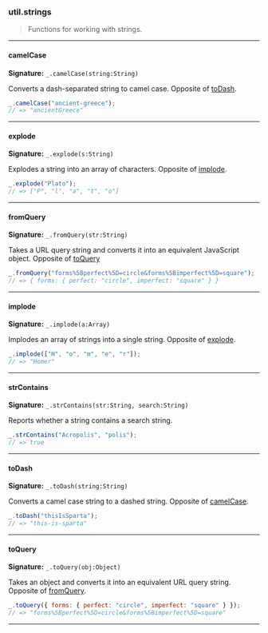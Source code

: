 ### util.strings

> Functions for working with strings.

--------------------------------------------------------------------------------

#### camelCase

**Signature:** `_.camelCase(string:String)`

Converts a dash-separated string to camel case. Opposite of [toDash](#todash).

```javascript
_.camelCase("ancient-greece");
// => "ancientGreece"
```

--------------------------------------------------------------------------------

#### explode

**Signature:** `_.explode(s:String)`

Explodes a string into an array of characters. Opposite of [implode](#implode).

```javascript
_.explode("Plato");
// => ["P", "l", "a", "t", "o"]
```

--------------------------------------------------------------------------------

#### fromQuery

**Signature:** `_.fromQuery(str:String)`

Takes a URL query string and converts it into an equivalent JavaScript object.
Opposite of [toQuery](#toquery)

```javascript
_.fromQuery("forms%5Bperfect%5D=circle&forms%5Bimperfect%5D=square");
// => { forms: { perfect: "circle", imperfect: "square" } }
```

--------------------------------------------------------------------------------

#### implode

**Signature:** `_.implode(a:Array)`

Implodes an array of strings into a single string. Opposite of [explode](#explode).

```javascript
_.implode(["H", "o", "m", "e", "r"]);
// => "Homer"
```

--------------------------------------------------------------------------------

#### strContains

**Signature:** `_.strContains(str:String, search:String)`

Reports whether a string contains a search string.

```javascript
_.strContains("Acropolis", "polis");
// => true
```

--------------------------------------------------------------------------------

#### toDash

**Signature:** `_.toDash(string:String)`

Converts a camel case string to a dashed string. Opposite of [camelCase](#camelcase).

```javascript
_.toDash("thisIsSparta");
// => "this-is-sparta"
```

--------------------------------------------------------------------------------

#### toQuery

**Signature:** `_.toQuery(obj:Object)`

Takes an object and converts it into an equivalent URL query string. Opposite
of [fromQuery](#fromquery).

```javascript
_.toQuery({ forms: { perfect: "circle", imperfect: "square" } });
// => "forms%5Bperfect%5D=circle&forms%5Bimperfect%5D=square"
```

--------------------------------------------------------------------------------
